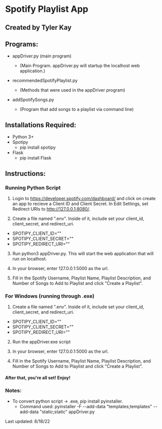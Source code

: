 # Spotify Playlist App

## Created by Tyler Kay

## Programs:

- appDriver.py (main program)

  - (Main Program. appDriver.py will startup the localhost web application.)

- recommendedSpotifyPlaylist.py

  - (Methods that were used in the appDriver program)

- addSpotifySongs.py
  - (Program that add songs to a playlist via command line)

## Installations Required:

- Python 3+
- Spotipy
  - pip install spotipy
- Flask
  - pip install Flask

## Instructions:

### Running Python Script

1. Login to https://developer.spotify.com/dashboard/ and click on create an app to recieve a Client ID and Client Secret. In Edit Settings, set Redirect URIs to http://127.0.0.1:8080/.

2. Create a file named ".env". Inside of it, include set your client_id, client_secret, and redirect_uri.

- SPOTIPY_CLIENT_ID=""
- SPOTIPY_CLIENT_SECRET=""
- SPOTIPY_REDIRECT_URI=""

3. Run python3 appDriver.py. This will start the web application that will run on localhost.

4. In your browser, enter 127.0.0.1:5000 as the url.

5. Fill in the Spotify Username, Playlist Name, Playlist Description, and Number of Songs to Add to Playlist and click "Create a Playlist".

### For Windows (running through .exe)

1. Create a file named ".env". Inside of it, include set your client_id, client_secret, and redirect_uri.

- SPOTIPY_CLIENT_ID=""
- SPOTIPY_CLIENT_SECRET=""
- SPOTIPY_REDIRECT_URI=""

2. Run the appDriver.exe script

3. In your browser, enter 127.0.0.1:5000 as the url.

4. Fill in the Spotify Username, Playlist Name, Playlist Description, and Number of Songs to Add to Playlist and click "Create a Playlist".

#### After that, you're all set! Enjoy!

### Notes:

- To convert python script -> .exe, pip install pyinstaller.
  - Command used: pyinstaller -F --add-data "templates;templates" --add-data "static;static" appDriver.py

Last updated: 8/18/22
